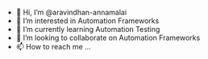 - 👋 Hi, I’m @aravindhan-annamalai
- 👀 I’m interested in Automation Frameworks
- 🌱 I’m currently learning Automation Testing
- 💞️ I’m looking to collaborate on Automation Frameworks
- 📫 How to reach me ...

<!---
aravindhan-annamalai/aravindhan-annamalai is a ✨ special ✨ repository because its `README.md` (this file) appears on your GitHub profile.
You can click the Preview link to take a look at your changes.
--->
